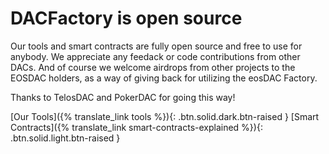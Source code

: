 DAC**Factory** is **open source**
===

Our tools and smart contracts are fully open source and free to use for anybody. We appreciate any feedack or code contributions from other DACs. And of course we welcome airdrops from other projects to the EOSDAC holders, as a way of giving back for utilizing the eosDAC Factory.

Thanks to TelosDAC and PokerDAC for going this way!

[Our Tools]({% translate_link tools %}){: .btn.solid.dark.btn-raised }
[Smart Contracts]({% translate_link smart-contracts-explained %}){: .btn.solid.light.btn-raised }